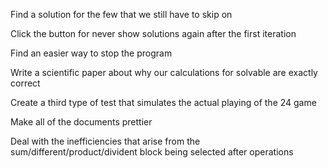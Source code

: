 Find a solution for the few that we still have to skip on

Click the button for never show solutions again after the first iteration

Find an easier way to stop the program

Write a scientific paper about why our calculations for solvable are exactly correct

Create a third type of test that simulates the actual playing of the 24 game

Make all of the documents prettier

Deal with the inefficiencies that arise from the sum/different/product/divident block being selected after operations